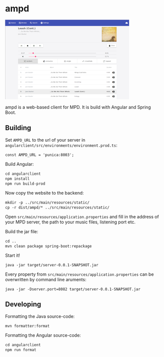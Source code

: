 # ampd

![Screenshot of ampd](.github/screenshot.png)

ampd is a web-based client for MPD. It is build with Angular and Spring Boot.

## Building

Set `AMPD_URL` to the url of your server in `angularclient/src/environments/environment.prod.ts`:

```
const AMPD_URL = 'punica:8003';
```

Build Angular:

```
cd angularclient
npm install
npm run build-prod
```

Now copy the website to the backend:

```
mkdir -p ../src/main/resources/static/
cp -r dist/ampd/* ../src/main/resources/static/
```

Open `src/main/resources/application.properties` and fill in the address of your MPD server, the path to your music files, listening port etc.

Build the jar file:

```
cd ..
mvn clean package spring-boot:repackage
```

Start it!

```
java -jar target/server-0.0.1-SNAPSHOT.jar
```

Every property from `src/main/resources/application.properties` can be overwritten by command line aruments:

```
java -jar -Dserver.port=8082 target/server-0.0.1-SNAPSHOT.jar
```

## Developing

Formatting the Java source-code:

```
mvn formatter:format
```

Formatting the Angular source-code:

```
cd angularclient
npm run format
```